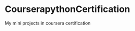 CourserapythonCertification
===========================

My mini projects in coursera certification
